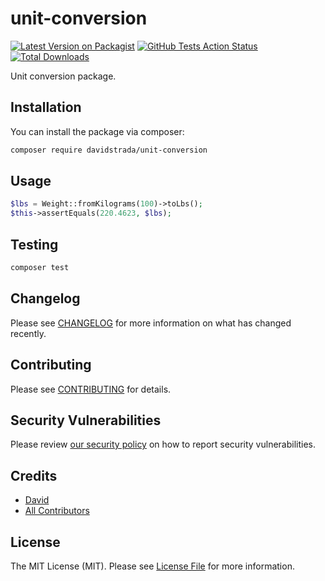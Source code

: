 # unit-conversion

[![Latest Version on Packagist](https://img.shields.io/packagist/v/davidstrada/unit-conversion.svg?style=flat-square)](https://packagist.org/packages/davidstrada/unit-conversion)
[![GitHub Tests Action Status](https://img.shields.io/github/workflow/status/davidstrada/unit-conversion/Tests?label=tests)](https://github.com/davidstrada/unit-conversion/actions?query=workflow%3ATests+branch%3Amaster)
[![Total Downloads](https://img.shields.io/packagist/dt/davidstrada/unit-conversion.svg?style=flat-square)](https://packagist.org/packages/davidstrada/unit-conversion)


Unit conversion package.


## Installation

You can install the package via composer:

```bash
composer require davidstrada/unit-conversion
```

## Usage

```php
$lbs = Weight::fromKilograms(100)->toLbs();
$this->assertEquals(220.4623, $lbs);
```

## Testing

```bash
composer test
```

## Changelog

Please see [CHANGELOG](CHANGELOG.md) for more information on what has changed recently.

## Contributing

Please see [CONTRIBUTING](.github/CONTRIBUTING.md) for details.

## Security Vulnerabilities

Please review [our security policy](../../security/policy) on how to report security vulnerabilities.

## Credits

- [David](https://github.com/davidstrada)
- [All Contributors](../../contributors)

## License

The MIT License (MIT). Please see [License File](LICENSE.md) for more information.

